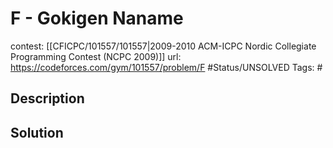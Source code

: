# F - Gokigen Naname

contest: [[CFICPC/101557/101557|2009-2010 ACM-ICPC Nordic Collegiate Programming Contest (NCPC 2009)]]
url: https://codeforces.com/gym/101557/problem/F
#Status/UNSOLVED
Tags: #

## Description

## Solution

